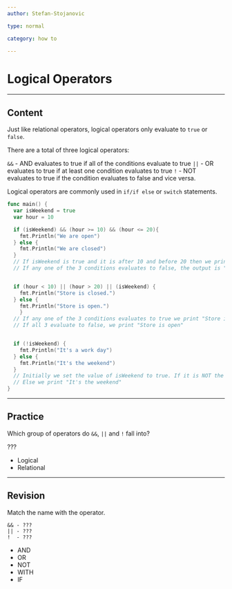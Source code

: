 ```yaml
---
author: Stefan-Stojanovic

type: normal

category: how to

---
```


# Logical Operators

---
## Content

Just like relational operators, logical operators only evaluate to `true` or `false`.

There are a total of three logical operators:

`&&` - AND evaluates to true if all of the conditions evaluate to true 
`||` - OR evaluates to true if at least one condition evaluates to true
`!`  - NOT evaluates to true if the condition evaluates to false and vice versa.


Logical operators are commonly used in `if/if else` or `switch` statements.

```go
func main() {
  var isWeekend = true
  var hour = 10

  if (isWeekend) && (hour >= 10) && (hour <= 20){
    fmt.Println("We are open")
  } else {
    fmt.Println("We are closed")
  }
  // If isWeekend is true and it is after 10 and before 20 then we print "We are open"
  // If any one of the 3 conditions evaluates to false, the output is "We are closed" 


  if (hour < 10) || (hour > 20) || (isWeekend) {
    fmt.Println("Store is closed.")
  } else {
    fmt.Println("Store is open.")
	}
  // If any one of the 3 conditions evaluates to true we print "Store is closed"
  // If all 3 evaluate to false, we print "Store is open"


  if (!isWeekend) {
    fmt.Println("It's a work day")
  } else {
    fmt.Println("It's the weekend")
  }
  // Initially we set the value of isWeekend to true. If it is NOT the weekend we print, "It's a workday".
  // Else we print "It's the weekend"
}
```

---
## Practice

Which group of operators do `&&`, `||` and `!` fall into?

???

- Logical
- Relational

---
## Revision

Match the name with the operator.

```plain-text
&& - ???
|| - ???
!  - ???
```
- AND
- OR
- NOT
- WITH
- IF